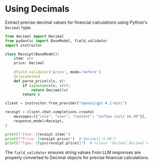 # Using Decimals

Extract precise decimal values for financial calculations using Python's `Decimal` type.

```python
from decimal import Decimal
from pydantic import BaseModel, field_validator
import instructor

class Receipt(BaseModel):
    item: str
    price: Decimal
    
    @field_validator('price', mode='before')
    @classmethod
    def parse_price(cls, v):
        if isinstance(v, str):
            return Decimal(v)
        return v

client = instructor.from_provider("openai/gpt-4.1-mini")

receipt = client.chat.completions.create(
    messages=[{"role": "user", "content": "Coffee costs $4.99"}],
    response_model=Receipt,
)

print(f"Item: {receipt.item}")
print(f"Price: {receipt.price}")  # Decimal('4.99')
print(f"Type: {type(receipt.price)}")  # <class 'decimal.Decimal'>
```

The `field_validator` ensures string values from LLM responses are properly converted to Decimal objects for precise financial calculations.
